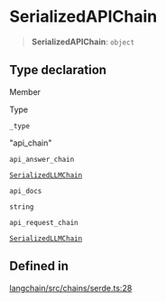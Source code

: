 SerializedAPIChain
==================

> **SerializedAPIChain**: `object`

Type declaration[](#type-declaration "Direct link to Type declaration")
------------------------------------------------------------------------

Member

Type

`_type`

"api\_chain"

`api_answer_chain`

[`SerializedLLMChain`](/docs/api/chains/types/SerializedLLMChain)

`api_docs`

`string`

`api_request_chain`

[`SerializedLLMChain`](/docs/api/chains/types/SerializedLLMChain)

Defined in[](#defined-in "Direct link to Defined in")
------------------------------------------------------

[langchain/src/chains/serde.ts:28](https://github.com/hwchase17/langchainjs/blob/1c1274d/langchain/src/chains/serde.ts#L28)